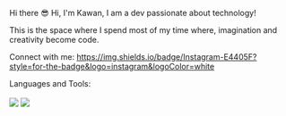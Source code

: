 
Hi there 😎
Hi, I'm Kawan, I am a dev passionate about technology!

This is the space where I spend most of my time where, imagination and creativity become code.

Connect with me:
https://img.shields.io/badge/Instagram-E4405F?style=for-the-badge&logo=instagram&logoColor=white




Languages and Tools:
<br>
<br>
<img src="https://img.shields.io/badge/HTML5-E34F26?style=for-the-badge&logo=html5&logoColor=white"/> <img src="https://img.shields.io/badge/CSS3-1572B6?style=for-the-badge&logo=css3&logoColor=white"/>
